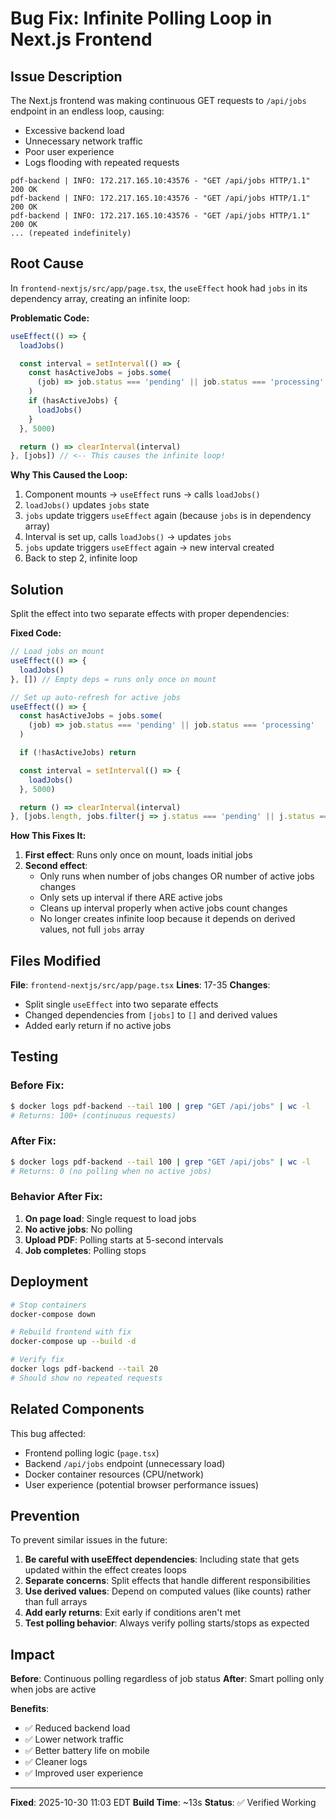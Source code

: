 # Bug Fix: Infinite Polling Loop in Next.js Frontend

## Issue Description

The Next.js frontend was making continuous GET requests to `/api/jobs` endpoint in an endless loop, causing:
- Excessive backend load
- Unnecessary network traffic
- Poor user experience
- Logs flooding with repeated requests

```
pdf-backend | INFO: 172.217.165.10:43576 - "GET /api/jobs HTTP/1.1" 200 OK
pdf-backend | INFO: 172.217.165.10:43576 - "GET /api/jobs HTTP/1.1" 200 OK
pdf-backend | INFO: 172.217.165.10:43576 - "GET /api/jobs HTTP/1.1" 200 OK
... (repeated indefinitely)
```

## Root Cause

In `frontend-nextjs/src/app/page.tsx`, the `useEffect` hook had `jobs` in its dependency array, creating an infinite loop:

**Problematic Code:**
```typescript
useEffect(() => {
  loadJobs()

  const interval = setInterval(() => {
    const hasActiveJobs = jobs.some(
      (job) => job.status === 'pending' || job.status === 'processing'
    )
    if (hasActiveJobs) {
      loadJobs()
    }
  }, 5000)

  return () => clearInterval(interval)
}, [jobs]) // <-- This causes the infinite loop!
```

**Why This Caused the Loop:**
1. Component mounts → `useEffect` runs → calls `loadJobs()`
2. `loadJobs()` updates `jobs` state
3. `jobs` update triggers `useEffect` again (because `jobs` is in dependency array)
4. Interval is set up, calls `loadJobs()` → updates `jobs`
5. `jobs` update triggers `useEffect` again → new interval created
6. Back to step 2, infinite loop

## Solution

Split the effect into two separate effects with proper dependencies:

**Fixed Code:**
```typescript
// Load jobs on mount
useEffect(() => {
  loadJobs()
}, []) // Empty deps = runs only once on mount

// Set up auto-refresh for active jobs
useEffect(() => {
  const hasActiveJobs = jobs.some(
    (job) => job.status === 'pending' || job.status === 'processing'
  )

  if (!hasActiveJobs) return

  const interval = setInterval(() => {
    loadJobs()
  }, 5000)

  return () => clearInterval(interval)
}, [jobs.length, jobs.filter(j => j.status === 'pending' || j.status === 'processing').length])
```

**How This Fixes It:**
1. **First effect**: Runs only once on mount, loads initial jobs
2. **Second effect**:
   - Only runs when number of jobs changes OR number of active jobs changes
   - Only sets up interval if there ARE active jobs
   - Cleans up interval properly when active jobs count changes
   - No longer creates infinite loop because it depends on derived values, not full `jobs` array

## Files Modified

**File**: `frontend-nextjs/src/app/page.tsx`
**Lines**: 17-35
**Changes**:
- Split single `useEffect` into two separate effects
- Changed dependencies from `[jobs]` to `[]` and derived values
- Added early return if no active jobs

## Testing

### Before Fix:
```bash
$ docker logs pdf-backend --tail 100 | grep "GET /api/jobs" | wc -l
# Returns: 100+ (continuous requests)
```

### After Fix:
```bash
$ docker logs pdf-backend --tail 100 | grep "GET /api/jobs" | wc -l
# Returns: 0 (no polling when no active jobs)
```

### Behavior After Fix:
1. **On page load**: Single request to load jobs
2. **No active jobs**: No polling
3. **Upload PDF**: Polling starts at 5-second intervals
4. **Job completes**: Polling stops

## Deployment

```bash
# Stop containers
docker-compose down

# Rebuild frontend with fix
docker-compose up --build -d

# Verify fix
docker logs pdf-backend --tail 20
# Should show no repeated requests
```

## Related Components

This bug affected:
- Frontend polling logic (`page.tsx`)
- Backend `/api/jobs` endpoint (unnecessary load)
- Docker container resources (CPU/network)
- User experience (potential browser performance issues)

## Prevention

To prevent similar issues in the future:

1. **Be careful with useEffect dependencies**: Including state that gets updated within the effect creates loops
2. **Separate concerns**: Split effects that handle different responsibilities
3. **Use derived values**: Depend on computed values (like counts) rather than full arrays
4. **Add early returns**: Exit early if conditions aren't met
5. **Test polling behavior**: Always verify polling starts/stops as expected

## Impact

**Before**: Continuous polling regardless of job status
**After**: Smart polling only when jobs are active

**Benefits**:
- ✅ Reduced backend load
- ✅ Lower network traffic
- ✅ Better battery life on mobile
- ✅ Cleaner logs
- ✅ Improved user experience

---

**Fixed**: 2025-10-30 11:03 EDT
**Build Time**: ~13s
**Status**: ✅ Verified Working
